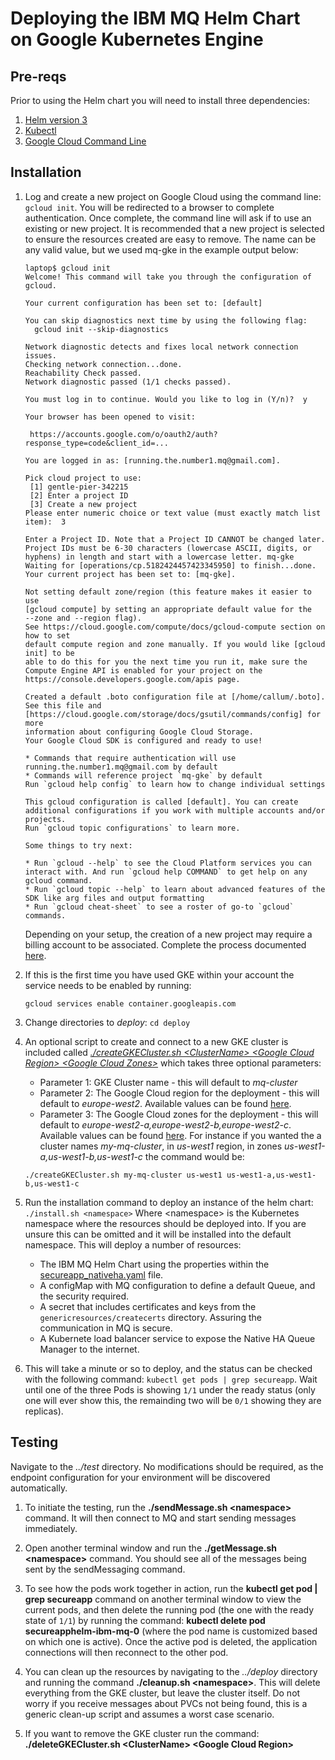 # Deploying the IBM MQ Helm Chart on Google Kubernetes Engine

## Pre-reqs
Prior to using the Helm chart you will need to install three dependencies:
1. [Helm version 3](https://helm.sh/docs/intro/install/)
2. [Kubectl](https://kubernetes.io/docs/tasks/tools/)
3. [Google Cloud Command Line](https://cloud.google.com/sdk/docs/install)


## Installation

1. Log and create a new project on Google Cloud using the command line: `gcloud init`. You will be redirected to a browser to complete authentication. Once complete, the command line will ask if to use an existing or new project. It is recommended that a new project is selected to ensure the resources created are easy to remove. The name can be any valid value, but we used mq-gke in the example output below:
   ```
   laptop$ gcloud init
   Welcome! This command will take you through the configuration of gcloud.

   Your current configuration has been set to: [default]

   You can skip diagnostics next time by using the following flag:
     gcloud init --skip-diagnostics

   Network diagnostic detects and fixes local network connection issues.
   Checking network connection...done.                                                                                                                                                                                                                                                          
   Reachability Check passed.
   Network diagnostic passed (1/1 checks passed).

   You must log in to continue. Would you like to log in (Y/n)?  y

   Your browser has been opened to visit:

    https://accounts.google.com/o/oauth2/auth?response_type=code&client_id=...

   You are logged in as: [running.the.number1.mq@gmail.com].

   Pick cloud project to use:
    [1] gentle-pier-342215
    [2] Enter a project ID
    [3] Create a new project
   Please enter numeric choice or text value (must exactly match list item):  3

   Enter a Project ID. Note that a Project ID CANNOT be changed later.
   Project IDs must be 6-30 characters (lowercase ASCII, digits, or
   hyphens) in length and start with a lowercase letter. mq-gke
   Waiting for [operations/cp.5182424457423345950] to finish...done.                                                                                                                                                                                                                            
   Your current project has been set to: [mq-gke].

   Not setting default zone/region (this feature makes it easier to use
   [gcloud compute] by setting an appropriate default value for the
   --zone and --region flag).
   See https://cloud.google.com/compute/docs/gcloud-compute section on how to set
   default compute region and zone manually. If you would like [gcloud init] to be
   able to do this for you the next time you run it, make sure the
   Compute Engine API is enabled for your project on the
   https://console.developers.google.com/apis page.

   Created a default .boto configuration file at [/home/callum/.boto]. See this file and
   [https://cloud.google.com/storage/docs/gsutil/commands/config] for more
   information about configuring Google Cloud Storage.
   Your Google Cloud SDK is configured and ready to use!

   * Commands that require authentication will use running.the.number1.mq@gmail.com by default
   * Commands will reference project `mq-gke` by default
   Run `gcloud help config` to learn how to change individual settings

   This gcloud configuration is called [default]. You can create additional configurations if you work with multiple accounts and/or projects.
   Run `gcloud topic configurations` to learn more.

   Some things to try next:

   * Run `gcloud --help` to see the Cloud Platform services you can interact with. And run `gcloud help COMMAND` to get help on any gcloud command.
   * Run `gcloud topic --help` to learn about advanced features of the SDK like arg files and output formatting   
   * Run `gcloud cheat-sheet` to see a roster of go-to `gcloud` commands.
   ```
   Depending on your setup, the creation of a new project may require a billing account to be associated. Complete the process documented [here](https://cloud.google.com/billing/docs/how-to/modify-project).
1. If this is the first time you have used GKE within your account the service needs to be enabled by running:
   ```
   gcloud services enable container.googleapis.com
   ```

1. Change directories to *deploy*: `cd deploy`
1. An optional script to create and connect to a new GKE cluster is included called [*./createGKECluster.sh \<ClusterName\> \<Google Cloud Region\> \<Google Cloud Zones\>*](deploy/createGKECluster.sh) which takes three optional parameters:
      * Parameter 1: GKE Cluster name - this will default to *mq-cluster*
      * Parameter 2: The Google Cloud region for the deployment - this will default to *europe-west2*. Available values can be found [here](https://cloud.google.com/compute/docs/regions-zones).
      * Parameter 3: The Google Cloud zones for the deployment - this will default to *europe-west2-a,europe-west2-b,europe-west2-c*. Available values can be found [here](https://cloud.google.com/compute/docs/regions-zones).
      For instance if you wanted the a cluster names *my-mq-cluster*, in *us-west1* region, in zones *us-west1-a,us-west1-b,us-west1-c* the command would be:
      ```
      ./createGKECluster.sh my-mq-cluster us-west1 us-west1-a,us-west1-b,us-west1-c
      ```
1. Run the installation command to deploy an instance of the helm chart: `./install.sh <namespace>`
    Where \<namespace\> is the Kubernetes namespace where the resources should be deployed into. If you are unsure this can be omitted and it will be installed into the default namespace. This will deploy a number of resources:
    * The IBM MQ Helm Chart using the properties within the [secureapp_nativeha.yaml](deploy/secureapp_nativeha.yaml) file.
    * A configMap with MQ configuration to define a default Queue, and the security required.
    * A secret that includes certificates and keys from the `genericresources/createcerts` directory. Assuring the communication in MQ is secure.
    * A Kubernete load balancer service to expose the Native HA Queue Manager to the internet.
1. This will take a minute or so to deploy, and the status can be checked with the following command: `kubectl get pods | grep secureapp`. Wait until one of the three Pods is showing `1/1` under the ready status (only one will ever show this, the remainding two will be `0/1` showing they are replicas).

## Testing
Navigate to the *../test* directory. No modifications should be required, as the endpoint configuration for your environment will be discovered automatically.

1. To initiate the testing, run the **./sendMessage.sh \<namespace\>** command. It will then connect to MQ and start sending messages immediately.

1. Open another terminal window and run the **./getMessage.sh \<namespace\>** command. You should see all of the messages being sent by the sendMessaging command.

1. To see how the pods work together in action, run the **kubectl get pod | grep secureapp** command on another terminal window to view the current pods, and then delete the running pod (the one with the ready state of `1/1`) by running the command: **kubectl delete pod secureapphelm-ibm-mq-0** (where the pod name is customized based on which one is active). Once the active pod is deleted, the application connections will then reconnect to the other pod.

1. You can clean up the resources by navigating to the *../deploy* directory and running the command **./cleanup.sh \<namespace\>**. This will delete everything from the GKE cluster, but leave the cluster itself. Do not worry if you receive messages about PVCs not being found, this is a generic clean-up script and assumes a worst case scenario.

1. If you want to remove the GKE cluster run the command: **./deleteGKECluster.sh \<ClusterName\> \<Google Cloud Region\>**
